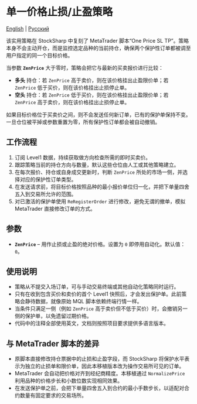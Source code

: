 # 单一价格止损/止盈策略
[English](README.md) | [Русский](README_ru.md)

该实用策略在 StockSharp 中复刻了 MetaTrader 脚本“One Price SL TP”。策略本身不会主动开仓，而是监控选定品种的当前持仓，确保两个保护性订单都被调至用户指定的同一个目标价格。

当参数 **`ZenPrice`** 大于零时，策略会把它与最新的买卖报价进行比较：

- **多头** 持仓：若 `ZenPrice` 高于卖价，则在该价格挂出止盈限价单；若 `ZenPrice` 低于买价，则在该价格挂出止损停止单。
- **空头** 持仓：若 `ZenPrice` 低于买价，则在该价格挂出止盈限价单；若 `ZenPrice` 高于卖价，则在该价格挂出止损停止单。

如果目标价格位于买卖价之间，则不会发送任何新订单，已有的保护单保持不变。一旦仓位被平掉或参数重置为零，所有保护性订单都会被自动撤销。

## 工作流程

1. 订阅 Level1 数据，持续获取做方向检查所需的即时买卖价。
2. 跟踪策略当前的持仓方向与数量，默认这些仓位由人工或其他策略建立。
3. 在每次报价、持仓或自身成交更新时，判断 `ZenPrice` 所处的市场一侧，并选择对应的保护性订单类型。
4. 在发送请求前，将目标价格按照品种的最小报价单位归一化，并把下单量四舍五入到交易所允许的范围。
5. 对已激活的保护单使用 `ReRegisterOrder` 进行修改，避免无谓的撤单，模拟 MetaTrader 直接修改订单的方式。

## 参数

- **`ZenPrice`** – 用作止损或止盈的绝对价格。设置为 `0` 即停用自动化。默认值：`0`。

## 使用说明

- 策略从不提交入场订单，可与手动交易终端或其他自动化策略同时运行。
- 只有在收到包含买价和卖价的首个 Level1 快照后，才会发出保护单。此前策略会静待数据，就像原始 MQL 脚本依赖终端行情一样。
- 当条件只满足一侧（例如 `ZenPrice` 高于卖价但不低于买价）时，会撤销另一侧的保护单，以免遗留过期价格。
- 代码中的注释全部使用英文，文档则按照项目要求提供多语言版本。

## 与 MetaTrader 脚本的差异

- 原脚本直接修改持仓票据中的止损和止盈字段，而 StockSharp 将保护水平表示为独立的止损单和限价单，因此本移植版本改为操作交易所可见的订单。
- MetaTrader 会自动把价格对齐到经纪商精度。本移植通过 `NormalizePrice` 利用品种的价格步长和小数位数实现相同效果。
- 在发送保护单之前，会把下单量四舍五入到合约的最小手数步长，以适配对合约数量有固定要求的交易场所。
